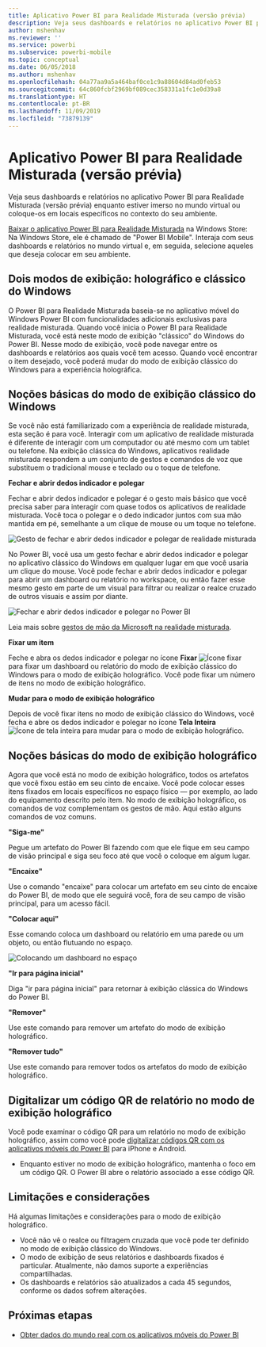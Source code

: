 ```yaml
---
title: Aplicativo Power BI para Realidade Misturada (versão prévia)
description: Veja seus dashboards e relatórios no aplicativo Power BI para Realidade Misturada (versão prévia), seja dentro do mundo virtual ou no contexto do seu ambiente.
author: mshenhav
ms.reviewer: ''
ms.service: powerbi
ms.subservice: powerbi-mobile
ms.topic: conceptual
ms.date: 06/05/2018
ms.author: mshenhav
ms.openlocfilehash: 04a77aa9a5a464baf0ce1c9a88604d84ad0feb53
ms.sourcegitcommit: 64c860fcbf2969bf089cec358331a1fc1e0d39a8
ms.translationtype: HT
ms.contentlocale: pt-BR
ms.lasthandoff: 11/09/2019
ms.locfileid: "73879139"
---
```

# <a name="power-bi-for-mixed-reality-app-preview"></a>Aplicativo Power BI para Realidade Misturada (versão prévia)
Veja seus dashboards e relatórios no aplicativo Power BI para Realidade Misturada (versão prévia) enquanto estiver imerso no mundo virtual ou coloque-os em locais específicos no contexto do seu ambiente. 

[Baixar o aplicativo Power BI para Realidade Misturada](https://www.microsoft.com/p/power-bi-mobile/9nblgggzlxn1?activetab=pivot%3aoverviewtab) na Windows Store: Na Windows Store, ele é chamado de "Power BI Mobile". Interaja com seus dashboards e relatórios no mundo virtual e, em seguida, selecione aqueles que deseja colocar em seu ambiente. 

## <a name="two-views-windows-classic-and-holographic"></a>Dois modos de exibição: holográfico e clássico do Windows

O Power BI para Realidade Misturada baseia-se no aplicativo móvel do Windows Power BI com funcionalidades adicionais exclusivas para realidade misturada. Quando você inicia o Power BI para Realidade Misturada, você está neste modo de exibição "clássico" do Windows do Power BI. Nesse modo de exibição, você pode navegar entre os dashboards e relatórios aos quais você tem acesso. Quando você encontrar o item desejado, você poderá mudar do modo de exibição clássico do Windows para a experiência holográfica. 


## <a name="windows-classic-view-basics"></a>Noções básicas do modo de exibição clássico do Windows

Se você não está familiarizado com a experiência de realidade misturada, esta seção é para você. Interagir com um aplicativo de realidade misturada é diferente de interagir com um computador ou até mesmo com um tablet ou telefone. Na exibição clássica do Windows, aplicativos realidade misturada respondem a um conjunto de gestos e comandos de voz que substituem o tradicional mouse e teclado ou o toque de telefone. 

**Fechar e abrir dedos indicador e polegar**

Fechar e abrir dedos indicador e polegar é o gesto mais básico que você precisa saber para interagir com quase todos os aplicativos de realidade misturada. Você toca o polegar e o dedo indicador juntos com sua mão mantida em pé, semelhante a um clique de mouse ou um toque no telefone.  

![Gesto de fechar e abrir dedos indicador e polegar de realidade misturada](./media/mobile-mixed-reality-app/power-bi-hololens-airtap.png)

No Power BI, você usa um gesto fechar e abrir dedos indicador e polegar no aplicativo clássico do Windows em qualquer lugar em que você usaria um clique do mouse. Você pode fechar e abrir dedos indicador e polegar para abrir um dashboard ou relatório no workspace, ou então fazer esse mesmo gesto em parte de um visual para filtrar ou realizar o realce cruzado de outros visuais e assim por diante.

![Fechar e abrir dedos indicador e polegar no Power BI](./media/mobile-mixed-reality-app/power-bi-hololens-airtap-hand.png) 

Leia mais sobre [gestos de mão da Microsoft na realidade misturada](https://developer.microsoft.com/windows/mixed-reality/gestures).

**Fixar um item** 

Feche e abra os dedos indicador e polegar no ícone **Fixar** ![Ícone fixar](./media/mobile-mixed-reality-app/power-bi-hololens-pin.png) para fixar um dashboard ou relatório do modo de exibição clássico do Windows para o modo de exibição holográfico. Você pode fixar um número de itens no modo de exibição holográfico. 

**Mudar para o modo de exibição holográfico**

Depois de você fixar itens no modo de exibição clássico do Windows, você fecha e abre os dedos indicador e polegar no ícone **Tela Inteira** ![Ícone de tela inteira](./media/mobile-mixed-reality-app/power-bi-hololens-fullscreen.png) para mudar para o modo de exibição holográfico. 


## <a name="holographic-view-basics"></a>Noções básicas do modo de exibição holográfico

Agora que você está no modo de exibição holográfico, todos os artefatos que você fixou estão em seu cinto de encaixe. Você pode colocar esses itens fixados em locais específicos no espaço físico — por exemplo, ao lado do equipamento descrito pelo item. No modo de exibição holográfico, os comandos de voz complementam os gestos de mão. Aqui estão alguns comandos de voz comuns.

**"Siga-me"** 

Pegue um artefato do Power BI fazendo com que ele fique em seu campo de visão principal e siga seu foco até que você o coloque em algum lugar.

**"Encaixe"** 

Use o comando "encaixe" para colocar um artefato em seu cinto de encaixe do Power BI, de modo que ele seguirá você, fora de seu campo de visão principal, para um acesso fácil.

**"Colocar aqui"**

Esse comando coloca um dashboard ou relatório em uma parede ou um objeto, ou então flutuando no espaço.

![Colocando um dashboard no espaço](./media/mobile-mixed-reality-app/power-bi-hololens-place-visuals.png)

**"Ir para página inicial"**

Diga "ir para página inicial" para retornar à exibição clássica do Windows do Power BI. 

**"Remover"**

Use este comando para remover um artefato do modo de exibição holográfico.

**"Remover tudo"** 

Use este comando para remover todos os artefatos do modo de exibição holográfico.


## <a name="scan-a-report-qr-code-in-holographic-view"></a>Digitalizar um código QR de relatório no modo de exibição holográfico

Você pode examinar o código QR para um relatório no modo de exibição holográfico, assim como você pode [digitalizar códigos QR com os aplicativos móveis do Power BI](mobile-apps-qr-code.md) para iPhone e Android.

- Enquanto estiver no modo de exibição holográfico, mantenha o foco em um código QR. O Power BI abre o relatório associado a esse código QR.

## <a name="limitations-and-considerations"></a>Limitações e considerações

Há algumas limitações e considerações para o modo de exibição holográfico.

- Você não vê o realce ou filtragem cruzada que você pode ter definido no modo de exibição clássico do Windows.
- O modo de exibição de seus relatórios e dashboards fixados é particular. Atualmente, não damos suporte a experiências compartilhadas.
- Os dashboards e relatórios são atualizados a cada 45 segundos, conforme os dados sofrem alterações.


## <a name="next-steps"></a>Próximas etapas

- [Obter dados do mundo real com os aplicativos móveis do Power BI](mobile-apps-data-in-real-world-context.md)

 



